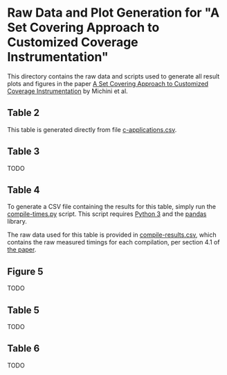 # Raw Data and Plot Generation for "A Set Covering Approach to Customized Coverage Instrumentation"

This directory contains the raw data and scripts used to generate all result
plots and figures in the paper 
[A Set Covering Approach to Customized Coverage Instrumentation](https://doi.org/10.1287/ijoc.2021.0349)
by Michini et al.

## Table 2

This table is generated directly from file [c-applications.csv](c-applications.csv).

## Table 3

TODO

## Table 4

To generate a CSV file containing the results for this table,
simply run the [compile-times.py](compile-times.py) script.
This script requires [Python 3](https://www.python.org/)
and the [pandas](https://pandas.pydata.org/) library.

The raw data used for this table is provided in
[compile-results.csv](compile-results.csv), which contains the raw measured
timings for each compilation, per section 4.1 of
[the paper](https://doi.org/10.1287/ijoc.2021.0349).

## Figure 5

TODO

## Table 5

TODO

## Table 6

TODO

